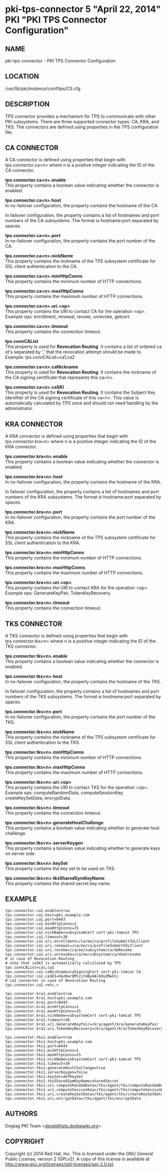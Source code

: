 # pki-tps-connector 5 "April 22, 2014" PKI "PKI TPS Connector Configuration"

## NAME

pki-tps-connector - PKI TPS Connector Configuration

## LOCATION

/var/lib/pki/*instance*/conf/tps/CS.cfg

## DESCRIPTION

TPS connector provides a mechanism for TPS to communicate with other PKI subsystems.
There are three supported connector types: CA, KRA, and TKS.
The connectors are defined using properties in the TPS configuration file.

## CA CONNECTOR

A CA connector is defined using properties that begin with tps.connector.ca&lt;n&gt;
where n is a positive integer indicating the ID of the CA connector.

**tps.connector.ca&lt;n&gt;.enable**  
This property contains a boolean value indicating whether the connector is enabled.

**tps.connector.ca&lt;n&gt;.host**  
In no-failover configuration, the property contains the hostname of the CA.

In failover configuration, the property contains a list of hostnames and port numbers of the CA subsystems.
The format is hostname:port separated by spaces.

**tps.connector.ca&lt;n&gt;.port**  
In no-failover configuration, the property contains the port number of the CA.

**tps.connector.ca&lt;n&gt;.nickName**  
This property contains the nickname of the TPS subsystem certificate for SSL client authentication to the CA.

**tps.connector.ca&lt;n&gt;.minHttpConns**  
This property contains the minimum number of HTTP connections.

**tps.connector.ca&lt;n&gt;.maxHttpConns**  
This property contains the maximum number of HTTP connections.

**tps.connector.ca&lt;n&gt;.uri.&lt;op&gt;**  
This property contains the URI to contact CA for the operation &lt;op&gt;.
Example ops: enrollment, renewal, revoke, unrevoke, getcert.

**tps.connector.ca&lt;n&gt;.timeout**  
This property contains the connection timeout.

**tps.connCAList**  
This property is used for **Revocation Routing**.
It contains a list of ordered ca id's separated by ',' that the revocation attempt should be made to.
Example:
tps.connCAList=ca1,ca2

**tps.connector.ca&lt;n&gt;.caNickname**  
This property is used for **Revocation Routing**.
It contains the nickname of the CA signing certificate that represents this ca&lt;n&gt;.

**tps.connector.ca&lt;n&gt;.caSKI**  
This property is used for **Revocation Routing**.
It contains the Subject Key Identifier of the CA signing certificate of this ca&lt;n&gt;.
This value is automatically calculated by TPS once and should not need handling by the administrator.

## KRA CONNECTOR

A KRA connector is defined using properties that begin with tps.connector.kra&lt;n&gt; where
n is a positive integer indicating the ID of the KRA connector.

**tps.connector.kra&lt;n&gt;.enable**  
This property contains a boolean value indicating whether the connector is enabled.

**tps.connector.kra&lt;n&gt;.host**  
In no-failover configuration, the property contains the hostname of the KRA.

In failover configuration, the property contains a list of hostnames and port numbers
of the KRA subsystems. The format is hostname:port separated by spaces.

**tps.connector.kra&lt;n&gt;.port**  
In no-failover configuration, the property contains the port number of the KRA.

**tps.connector.kra&lt;n&gt;.nickName**  
This property contains the nickname of the TPS subsystem certificate for SSL client
authentication to the KRA.

**tps.connector.kra&lt;n&gt;.minHttpConns**  
This property contains the minimum number of HTTP connections.

**tps.connector.kra&lt;n&gt;.maxHttpConns**  
This property contains the maximum number of HTTP connections.

**tps.connector.kra&lt;n&gt;.uri.&lt;op&gt;**  
This property contains the URI to contact KRA for the operation &lt;op&gt;.
Example ops: GenerateKeyPair, TokenKeyRecovery.

**tps.connector.kra&lt;n&gt;.timeout**  
This property contains the connection timeout.

## TKS CONNECTOR

A TKS connector is defined using properties that begin with tps.connector.tks&lt;n&gt; where
n is a positive integer indicating the ID of the TKS connector.

**tps.connector.tks&lt;n&gt;.enable**  
This property contains a boolean value indicating whether the connector is enabled.

**tps.connector.tks&lt;n&gt;.host**  
In no-failover configuration, the property contains the hostname of the TKS.

In failover configuration, the property contains a list of hostnames and port numbers
of the TKS subsystems. The format is hostname:port separated by spaces.

**tps.connector.tks&lt;n&gt;.port**  
In no-failover configuration, the property contains the port number of the TKS.

**tps.connector.tks&lt;n&gt;.nickName**  
This property contains the nickname of the TPS subsystem certificate for SSL client
authentication to the TKS.

**tps.connector.tks&lt;n&gt;.minHttpConns**  
This property contains the minimum number of HTTP connections.

**tps.connector.tks&lt;n&gt;.maxHttpConns**  
This property contains the maximum number of HTTP connections.

**tps.connector.tks&lt;n&gt;.uri.&lt;op&gt;**  
This property contains the URI to contact TKS for the operation &lt;op&gt;.
Example ops: computeRandomData, computeSessionKey, createKeySetData, encryptData.

**tps.connector.tks&lt;n&gt;.timeout**  
This property contains the connection timeout.

**tps.connector.tks&lt;n&gt;.generateHostChallenge**  
This property contains a boolean value indicating whether to generate host challenge.

**tps.connector.tks&lt;n&gt;.serverKeygen**  
This property contains a boolean value indicating whether to generate keys on server side.

**tps.connector.tks&lt;n&gt;.keySet**  
This property contains the key set to be used on TKS.

**tps.connector.tks&lt;n&gt;.tksSharedSymKeyName**  
This property contains the shared secret key name.

## EXAMPLE

```
tps.connector.ca1.enable=true
tps.connector.ca1.host=pki.example.com
tps.connector.ca1.port=8443
tps.connector.ca1.minHttpConns=1
tps.connector.ca1.maxHttpConns=15
tps.connector.ca1.nickName=subsystemCert cert-pki-tomcat TPS
tps.connector.ca1.timeout=30
tps.connector.ca1.uri.enrollment=/ca/ee/ca/profileSubmitSSLClient
tps.connector.ca1.uri.renewal=/ca/ee/ca/profileSubmitSSLClient
tps.connector.ca1.uri.revoke=/ca/ee/subsystem/ca/doRevoke
tps.connector.ca1.uri.unrevoke=/ca/ee/subsystem/ca/doUnrevoke
# in case of Revocation Routing
# note that caSKI is automatically calculated by TPS
tps.connCAList=ca1,ca2
tps.connector.ca1.caNickname=caSigningCert cert-pki-tomcat CA
tps.connector.ca1.caSKI=hAzNarQMlzit4BymAlbduZMwVCc
# ca2 connector in case of Revocation Routing
tps.connector.ca2.<etc.>

tps.connector.kra1.enable=true
tps.connector.kra1.host=pki.example.com
tps.connector.kra1.port=8443
tps.connector.kra1.minHttpConns=1
tps.connector.kra1.maxHttpConns=15
tps.connector.kra1.nickName=subsystemCert cert-pki-tomcat TPS
tps.connector.kra1.timeout=30
tps.connector.kra1.uri.GenerateKeyPair=/kra/agent/kra/GenerateKeyPair
tps.connector.kra1.uri.TokenKeyRecovery=/kra/agent/kra/TokenKeyRecovery

tps.connector.tks1.enable=true
tps.connector.tks1.host=pki.example.com
tps.connector.tks1.port=8443
tps.connector.tks1.minHttpConns=1
tps.connector.tks1.maxHttpConns=15
tps.connector.tks1.nickName=subsystemCert cert-pki-tomcat TPS
tps.connector.tks1.timeout=30
tps.connector.tks1.generateHostChallenge=true
tps.connector.tks1.serverKeygen=false
tps.connector.tks1.keySet=defKeySet
tps.connector.tks1.tksSharedSymKeyName=sharedSecret
tps.connector.tks1.uri.computeRandomData=/tks/agent/tks/computeRandomData
tps.connector.tks1.uri.computeSessionKey=/tks/agent/tks/computeSessionKey
tps.connector.tks1.uri.createKeySetData=/tks/agent/tks/createKeySetData
tps.connector.tks1.uri.encryptData=/tks/agent/tks/encryptData
```

## AUTHORS

Dogtag PKI Team &lt;devel@lists.dogtagpki.org&gt;.

## COPYRIGHT

Copyright (c) 2014 Red Hat, Inc.
This is licensed under the GNU General Public License, version 2 (GPLv2).
A copy of this license is available at http://www.gnu.org/licenses/old-licenses/gpl-2.0.txt.
